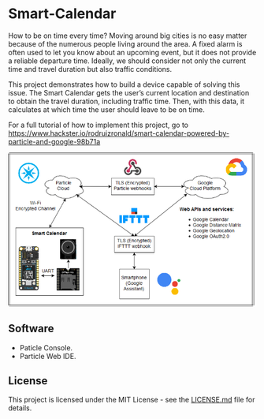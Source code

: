 # Smart-Calendar

How to be on time every time? Moving around big cities is no easy matter because of the numerous people living around the area. A fixed alarm is often used to let you know about an upcoming event, but it does not provide a reliable departure time. Ideally, we should consider not only the current time and travel duration but also traffic conditions.

This project demonstrates how to build a device capable of solving this issue. The Smart Calendar gets the user’s current location and destination to obtain the travel duration, including traffic time. Then, with this data, it calculates at which time the user should leave to be on time. 

For a full tutorial of how to implement this project, go to https://www.hackster.io/rodruizronald/smart-calendar-powered-by-particle-and-google-98b71a

<p align="center">
  <img src="img/block_diagram.png">
</p>

## Software

* Paticle Console.
* Particle Web IDE.

## License

This project is licensed under the MIT License - see the [LICENSE.md](LICENSE.md) file for details.
